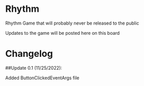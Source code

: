 # Rhythm

Rhythm Game that will probably never be released to the public


Updates to the game will be posted here on this board


# Changelog

##Update 0.1 (11/25/2022):

Added ButtonClickedEventArgs file
